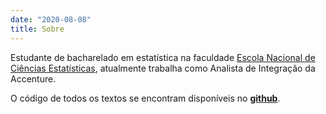```yaml
---
date: "2020-08-08"
title: Sobre
---
```


Estudante de bacharelado em estatística na faculdade [Escola Nacional de Ciências Estatísticas](http://www.ence.ibge.gov.br/), atualmente trabalha como Analista de Integração da Accenture.

O código de todos os textos se encontram disponíveis no [**github**](https://github.com/dobraga/dobraga.github.io).

